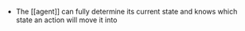 - The [[agent]] can fully determine its current state and knows which state an action will move it into